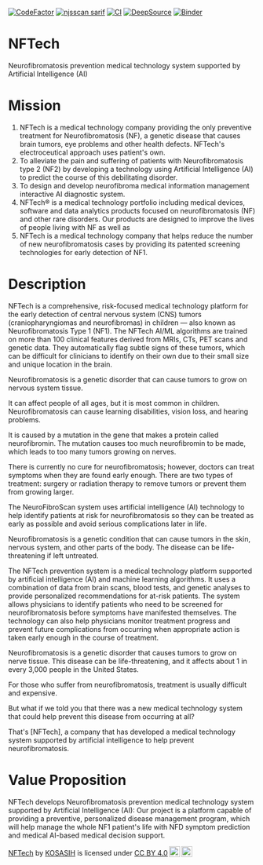 [![CodeFactor](https://www.codefactor.io/repository/github/kosasih/nftech/badge)](https://www.codefactor.io/repository/github/kosasih/nftech)
[![njsscan sarif](https://github.com/KOSASIH/NFTech/actions/workflows/njsscan.yml/badge.svg)](https://github.com/KOSASIH/NFTech/actions/workflows/njsscan.yml)
[![CI](https://github.com/KOSASIH/NFTech/actions/workflows/NFTech-workflow.yml/badge.svg)](https://github.com/KOSASIH/NFTech/actions/workflows/NFTech-workflow.yml)
[![DeepSource](https://deepsource.io/gh/KOSASIH/NFTech.svg/?label=active+issues&show_trend=true&token=pLHTyfSUYm1wy93iUXY2enzS)](https://deepsource.io/gh/KOSASIH/NFTech/?ref=repository-badge)
[![Binder](https://mybinder.org/badge_logo.svg)](https://mybinder.org/v2/gh/KOSASIH/NFTech/main)

# NFTech

Neurofibromatosis prevention medical technology system supported by Artificial Intelligence (AI)

# Mission

1. NFTech is a medical technology company providing the only preventive treatment for Neurofibromatosis (NF), a genetic disease that causes brain tumors, eye problems and other health defects. NFTech's electroceutical approach uses patient's own.
2. To alleviate the pain and suffering of patients with Neurofibromatosis type 2 (NF2) by developing a technology using Artificial Intelligence (AI) to predict the course of this debilitating disorder.
3. To design and develop neurofibroma medical information management interactive AI diagnostic system.
4. NFTech® is a medical technology portfolio including medical devices, software and data analytics products focused on neurofibromatosis (NF) and other rare disorders. Our products are designed to improve the lives of people living with NF as well as
5. NFTech is a medical technology company that helps reduce the number of new neurofibromatosis cases by providing its patented screening technologies for early detection of NF1.

# Description

NFTech is a comprehensive, risk-focused medical technology platform for the early detection of central nervous system (CNS) tumors (craniopharyngiomas and neurofibromas) in children — also known as Neurofibromatosis Type 1 (NF1). The NFTech AI/ML algorithms are trained on more than 100 clinical features derived from MRIs, CTs, PET scans and genetic data. They automatically flag subtle signs of these tumors, which can be difficult for clinicians to identify on their own due to their small size and unique location in the brain.

Neurofibromatosis is a genetic disorder that can cause tumors to grow on nervous system tissue.

It can affect people of all ages, but it is most common in children. Neurofibromatosis can cause learning disabilities, vision loss, and hearing problems.

It is caused by a mutation in the gene that makes a protein called neurofibromin. The mutation causes too much neurofibromin to be made, which leads to too many tumors growing on nerves.

There is currently no cure for neurofibromatosis; however, doctors can treat symptoms when they are found early enough. There are two types of treatment: surgery or radiation therapy to remove tumors or prevent them from growing larger.

The NeuroFibroScan system uses artificial intelligence (AI) technology to help identify patients at risk for neurofibromatosis so they can be treated as early as possible and avoid serious complications later in life.

Neurofibromatosis is a genetic condition that can cause tumors in the skin, nervous system, and other parts of the body. The disease can be life-threatening if left untreated.

The NFTech prevention system is a medical technology platform supported by artificial intelligence (AI) and machine learning algorithms. It uses a combination of data from brain scans, blood tests, and genetic analyses to provide personalized recommendations for at-risk patients. The system allows physicians to identify patients who need to be screened for neurofibromatosis before symptoms have manifested themselves. The technology can also help physicians monitor treatment progress and prevent future complications from occurring when appropriate action is taken early enough in the course of treatment.

Neurofibromatosis is a genetic disorder that causes tumors to grow on nerve tissue. This disease can be life-threatening, and it affects about 1 in every 3,000 people in the United States.

For those who suffer from neurofibromatosis, treatment is usually difficult and expensive.

But what if we told you that there was a new medical technology system that could help prevent this disease from occurring at all?

That's [NFTech], a company that has developed a medical technology system supported by artificial intelligence to help prevent neurofibromatosis.

# Value Proposition

NFTech develops Neurofibromatosis prevention medical technology system supported by Artificial Intelligence (AI): Our project is a platform capable of providing a preventive, personalized disease management program, which will help manage the whole NF1 patient's life with NFD symptom prediction and medical AI-based medical decision support.

<p xmlns:cc="http://creativecommons.org/ns#" xmlns:dct="http://purl.org/dc/terms/"><a property="dct:title" rel="cc:attributionURL" href="https://github.com/KOSASIH/NFTech">NFTech</a> by <a rel="cc:attributionURL dct:creator" property="cc:attributionName" href="https://github.com/KOSASIH">KOSASIH</a> is licensed under <a href="http://creativecommons.org/licenses/by/4.0/?ref=chooser-v1" target="_blank" rel="license noopener noreferrer" style="display:inline-block;">CC BY 4.0<img style="height:22px!important;margin-left:3px;vertical-align:text-bottom;" src="https://mirrors.creativecommons.org/presskit/icons/cc.svg?ref=chooser-v1"><img style="height:22px!important;margin-left:3px;vertical-align:text-bottom;" src="https://mirrors.creativecommons.org/presskit/icons/by.svg?ref=chooser-v1"></a></p>
